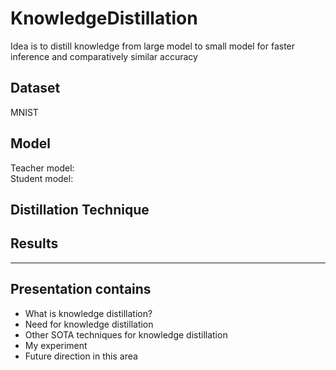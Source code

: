 # KnowledgeDistillation
Idea is to distill knowledge from large model to small model for faster inference and comparatively similar accuracy 

## Dataset
MNIST 

## Model 
Teacher model: \
Student model: 

## Distillation Technique 

## Results 


----------------------------------------------
 ## Presentation contains 
 - What is knowledge distillation? 
 - Need for knowledge distillation 
 - Other SOTA techniques for knowledge distillation 
 - My experiment 
 - Future direction in this area 


